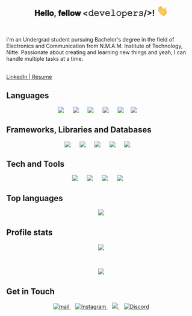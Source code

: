 <div align="center">
<h2> 𝐇𝐞𝐥𝐥𝐨, 𝐟𝐞𝐥𝐥𝐨𝐰 <𝚍𝚎𝚟𝚎𝚕𝚘𝚙𝚎𝚛𝚜/>! <img src="https://github.com/ABSphreak/ABSphreak/blob/master/gifs/Hi.gif" width="30px"></h2>
</div>
<br>
<p>I'm an Undergrad student pursuing Bachelor's degree in the field of Electronics and Communication from N.M.A.M. Institute of Technology, Nitte. Passionate about creating and learning new things and yeah, I can handle multiple tasks at a time.</p>
</br>
<a href= "https://www.linkedin.com/in/sangeetha-nayak-340128247/">LinkedIn | </a>
<a href= "https://drive.google.com/file/d/1UI70jR_aohmzKE0KsaX6-BJvKwIb3nUi/view">Resume </a>

<h2 align="left">Languages</h2>
<p align="center">
<img src="https://www.svgrepo.com/show/303480/c-logo.svg" height="50px">&nbsp;&nbsp;&nbsp;&nbsp;&nbsp;
<img src="https://www.svgrepo.com/show/349402/html5.svg" height="50px">&nbsp;&nbsp;&nbsp;&nbsp;&nbsp;
<img src="https://www.svgrepo.com/show/349330/css3.svg"  height="50px">&nbsp;&nbsp;&nbsp;&nbsp;&nbsp;
<img src="https://www.svgrepo.com/show/349419/javascript.svg" height="50px">&nbsp;&nbsp;&nbsp;&nbsp;&nbsp;
<img src="https://www.svgrepo.com/show/374016/python.svg" height="50px">&nbsp;&nbsp;&nbsp;&nbsp;
 <img src="https://www.svgrepo.com/show/373830/matlab.svg" height="50px">&nbsp;&nbsp;&nbsp;&nbsp;&nbsp;
</p>
<h2 align="left">Frameworks, Libraries and Databases</h2>
<p align="center">
<img src="https://www.svgrepo.com/show/355190/reactjs.svg" height="50px">&nbsp;&nbsp;&nbsp;&nbsp;&nbsp;
 <img src="https://www.svgrepo.com/show/452075/node-js.svg" height="50px">&nbsp;&nbsp;&nbsp;&nbsp;&nbsp;
<img src="https://www.svgrepo.com/show/374118/tailwind.svg" height="50px">&nbsp;&nbsp;&nbsp;&nbsp;&nbsp;
 <img src="https://www.svgrepo.com/show/353498/bootstrap.svg" height="50px">&nbsp;&nbsp;&nbsp;&nbsp;&nbsp;
<img src="https://user-images.githubusercontent.com/88571833/190920486-b3bdd188-056d-4cbc-9bcc-4e7b6254df74.png" height="50px">&nbsp;&nbsp;&nbsp;&nbsp;&nbsp;
</p>

<h2 align="left">Tech and Tools</h2>
<p align="center">
<img src="https://www.svgrepo.com/show/373623/git.svg" height="50px">&nbsp;&nbsp;&nbsp;&nbsp;&nbsp;
<img src="https://www.svgrepo.com/show/312259/github.svg" height="50px">&nbsp;&nbsp;&nbsp;&nbsp;&nbsp;
<img src="https://upload.wikimedia.org/wikipedia/commons/thumb/a/af/Adobe_Photoshop_CC_icon.svg/1024px-Adobe_Photoshop_CC_icon.svg.png?20200616073617" height="50px">&nbsp;&nbsp;&nbsp;&nbsp;&nbsp;
<img src="https://seeklogo.com/images/C/canva-logo-B4BE25729A-seeklogo.com.png" height="50px">&nbsp;&nbsp;&nbsp;&nbsp;&nbsp;
</p>

<div align="center">
 
<h2 align="left">Top languages</h4>
<p align="center"><img src="https://github-readme-stats-sigma-five.vercel.app/api/top-langs/?username=sangeethanayak&layout=compact"></p>
<h2 align="left">Profile stats</h4>
<img align="center" src="https://github-readme-stats-sigma-five.vercel.app/api?username=sangeethanayak&show_icons=true&theme=tokyonight"></p>
</br></br>
<img src = "https://github-readme-streak-stats.herokuapp.com?user=sangeethanayak" width = 400>
</div>
<h2 align="left">Get in Touch</h2>
<p align="center">
    <a href="mailto:sangeethanayak333@gmail.com" target="_blank">
    <img src="https://www.svgrepo.com/show/223047/gmail.svg" height="40px" alt="mail"/>
    </a>&nbsp;&nbsp;
    <a href="https://instagram.com/_i_sangeetha" target="_blank">
    <img src="https://www.svgrepo.com/show/452229/instagram-1.svg" height="40px" alt="Instagram"/>
    </a>&nbsp;&nbsp;
    <a href="https://www.linkedin.com/in/sangeetha-nayak-340128247/" target="_blank">
    <img src="https://www.svgrepo.com/show/448234/linkedin.svg" height="40px"/>
    </a>&nbsp;&nbsp;
    <a href="http://discordapp.com/users/1060288453906018387/" target="_blank">
     <img src="https://www.svgrepo.com/show/353655/discord-icon.svg" height="40px" alt="Discord"/>
    
</p>

<!--
**sangeethanayak/sangeethanayak** is a ✨ _special_ ✨ repository because its `README.md` (this file) appears on your GitHub profile.

-->

